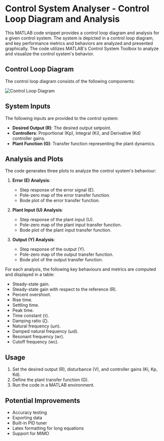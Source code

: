 # Control System Analyser - Control Loop Diagram and Analysis

This MATLAB code snippet provides a control loop diagram and analysis for a given control system. The system is depicted in a control loop diagram, and key performance metrics and behaviors are analyzed and presented graphically. The code utilizes MATLAB's Control System Toolbox to analyze and visualize the control system's behavior.

## Control Loop Diagram

The control loop diagram consists of the following components:

![Control Loop Diagram](diagram.png)

## System Inputs

The following inputs are provided to the control system:

- **Desired Output (R)**: The desired output setpoint.
- **Controllers**: Proportional (Kp), Integral (Ki), and Derivative (Kd) controller gains.
- **Plant Function (G)**: Transfer function representing the plant dynamics.

## Analysis and Plots

The code generates three plots to analyze the control system's behaviour:

1. **Error (E) Analysis**:
   - Step response of the error signal (E).
   - Pole-zero map of the error transfer function.
   - Bode plot of the error transfer function.

2. **Plant Input (U) Analysis**:
   - Step response of the plant input (U).
   - Pole-zero map of the plant input transfer function.
   - Bode plot of the plant input transfer function.

3. **Output (Y) Analysis**:
   - Step response of the output (Y).
   - Pole-zero map of the output transfer function.
   - Bode plot of the output transfer function.

For each analysis, the following key behaviours and metrics are computed and displayed in a table:

- Steady-state gain.
- Steady-state gain with respect to the reference (R).
- Percent overshoot.
- Rise time.
- Settling time.
- Peak time.
- Time constant (τ).
- Damping ratio (ζ).
- Natural frequency (ωn).
- Damped natural frequency (ωd).
- Resonant frequency (wr).
- Cutoff frequency (wc).

## Usage

1. Set the desired output (R), disturbance (V), and controller gains (Ki, Kp, Kd).
2. Define the plant transfer function (G).
3. Run the code in a MATLAB environment.

## Potential Improvements

 - Accuracy testing
 - Exporting data
 - Built-in PID tuner
 - Latex formatting for long equations
 - Support for MIMO
